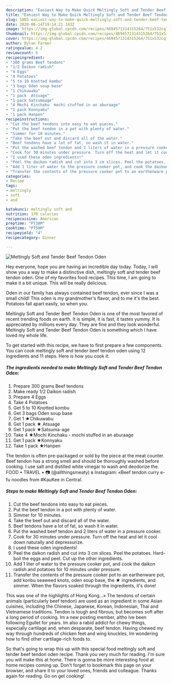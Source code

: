 ```yaml
---
description: "Easiest Way to Make Quick Meltingly Soft and Tender Beef Tendon Oden"
title: "Easiest Way to Make Quick Meltingly Soft and Tender Beef Tendon Oden"
slug: 1865-easiest-way-to-make-quick-meltingly-soft-and-tender-beef-tendon-oden
date: 2020-06-14T19:14:21.143Z
image: https://img-global.cpcdn.com/recipes/4694571314315264/751x532cq70/meltingly-soft-and-tender-beef-tendon-oden-recipe-main-photo.jpg
thumbnail: https://img-global.cpcdn.com/recipes/4694571314315264/751x532cq70/meltingly-soft-and-tender-beef-tendon-oden-recipe-main-photo.jpg
cover: https://img-global.cpcdn.com/recipes/4694571314315264/751x532cq70/meltingly-soft-and-tender-beef-tendon-oden-recipe-main-photo.jpg
author: Dylan Farmer
ratingvalue: 4.2
reviewcount: 6
recipeingredient:
- "300 grams Beef tendons"
- "1/2 Daikon radish"
- "4 Eggs"
- "4 Potatoes"
- "5 to 10 Knotted kombu"
- "3 bags Oden soup base"
- "1 Chikuwabu"
- "1 pack  Atsuage"
- "1 pack Satsumaage"
- "4 Mochi Kinchaku  mochi stuffed in an aburaage"
- "1 pack Konnyaku"
- "1 pack Hanpen"
recipeinstructions:
- "Cut the beef tendons into easy to eat pieces."
- "Put the beef tendon in a pot with plenty of water."
- "Simmer for 10 minutes."
- "Take the beef out and discard all of the water."
- "Beef tendons have a lot of fat, so wash it in water."
- "Put the washed beef tendon and 2 liters of water in a pressure cooker."
- "Cook for 30 minutes under pressure. Turn off the heat and let it cool down naturally and depressurize."
- "I used these oden ingredients!"
- "Peel the daikon radish and cut into 3 cm slices. Peel the potatoes. Hard-boil the eggs and peel. Cut up the other ingredients."
- "Add 1 liter of water to the pressure cooker pot, and cook the daikon radish and potatoes for 10 minutes under pressure."
- "Transfer the contents of the pressure cooker pot to an earthenware pot, add konbu seaweed knots, oden soup base, the ★ ingredients, and simmer. When the flavors soaked through the ingredients, it&#39;s done!"
categories:
- Recipe
tags:
- meltingly
- soft
- and

katakunci: meltingly soft and 
nutrition: 170 calories
recipecuisine: American
preptime: "PT38M"
cooktime: "PT50M"
recipeyield: "4"
recipecategory: Dinner

---
```



![Meltingly Soft and Tender Beef Tendon Oden](https://img-global.cpcdn.com/recipes/4694571314315264/751x532cq70/meltingly-soft-and-tender-beef-tendon-oden-recipe-main-photo.jpg)

Hey everyone, hope you are having an incredible day today. Today, I will show you a way to make a distinctive dish, meltingly soft and tender beef tendon oden. One of my favorites food recipes. This time, I am going to make it a bit unique. This will be really delicious.

Oden in our family has always contained beef tendon, ever since I was a small child! This oden is my grandmother&#39;s flavor, and to me it&#39;s the best. Potatoes fall apart easily, so when you.

Meltingly Soft and Tender Beef Tendon Oden is one of the most favored of recent trending foods on earth. It is simple, it is fast, it tastes yummy. It is appreciated by millions every day. They are fine and they look wonderful. Meltingly Soft and Tender Beef Tendon Oden is something which I have loved my whole life.


To get started with this recipe, we have to first prepare a few components. You can cook meltingly soft and tender beef tendon oden using 12 ingredients and 11 steps. Here is how you cook it.

<!--inarticleads1-->

##### The ingredients needed to make Meltingly Soft and Tender Beef Tendon Oden:

1. Prepare 300 grams Beef tendons
1. Make ready 1/2 Daikon radish
1. Prepare 4 Eggs
1. Take 4 Potatoes
1. Get 5 to 10 Knotted kombu
1. Get 3 bags Oden soup base
1. Get 1 ★Chikuwabu
1. Get 1 pack ★ Atsuage
1. Get 1 pack ★Satsuma-age
1. Take 4 ★Mochi Kinchaku - mochi stuffed in an aburaage
1. Get 1 pack ★Konnyaku
1. Take 1 pack ★Hanpen


The tendon is often pre-packaged or sold by the piece at the meat counter. Beef tendon has a strong smell and should be thoroughly washed before cooking. I use salt and distilled white vinegar to wash and deodorize the. FOOD • TRAVEL • 📷 (@allthingsmeaty) в Instagram: «Beef tendon curry e-fu noodles from #KauKee in Central. 

<!--inarticleads2-->

##### Steps to make Meltingly Soft and Tender Beef Tendon Oden:

1. Cut the beef tendons into easy to eat pieces.
1. Put the beef tendon in a pot with plenty of water.
1. Simmer for 10 minutes.
1. Take the beef out and discard all of the water.
1. Beef tendons have a lot of fat, so wash it in water.
1. Put the washed beef tendon and 2 liters of water in a pressure cooker.
1. Cook for 30 minutes under pressure. Turn off the heat and let it cool down naturally and depressurize.
1. I used these oden ingredients!
1. Peel the daikon radish and cut into 3 cm slices. Peel the potatoes. Hard-boil the eggs and peel. Cut up the other ingredients.
1. Add 1 liter of water to the pressure cooker pot, and cook the daikon radish and potatoes for 10 minutes under pressure.
1. Transfer the contents of the pressure cooker pot to an earthenware pot, add konbu seaweed knots, oden soup base, the ★ ingredients, and simmer. When the flavors soaked through the ingredients, it&#39;s done!


This was one of the highlights of Hong Kong…» The tendons of certain animals (particularly beef tendon) are used as an ingredient in some Asian cuisines, including the Chinese, Japanese, Korean, Indonesian, Thai and Vietnamese traditions. Tendon is tough and fibrous, but becomes soft after a long period of cooking. Im a new posting member, altho Ive been following Egullet for years. Im also a rabid addict for chewy things, especially cartilage and, when desparate, beef tendon. Having chewed my way through hundreds of chicken feet and wing knuckles, Im wondering how to find other cartilage-rich foods to. 

So that's going to wrap this up with this special food meltingly soft and tender beef tendon oden recipe. Thank you very much for reading. I'm sure you will make this at home. There is gonna be more interesting food at home recipes coming up. Don't forget to bookmark this page on your browser, and share it to your loved ones, friends and colleague. Thanks again for reading. Go on get cooking!

